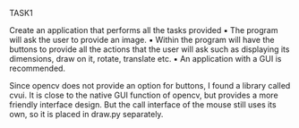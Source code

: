  TASK1
 
 Create an application that performs all the tasks provided
▪ The program will ask the user to provide an image.
▪ Within the program will have the buttons to provide all the actions that the user will ask 
such as displaying its dimensions, draw on it, rotate, translate etc.
▪ An application with a GUI is recommended.

Since opencv does not provide an option for buttons, I found a library called cvui.
It is close to the native GUI function of opencv, but provides a more friendly interface design.
But the call interface of the mouse still uses its own, so it is placed in draw.py separately.